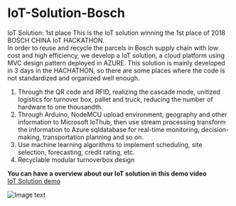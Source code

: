 # IoT-Solution-Bosch

IoT Solution: 1st place
This is the IoT solution winning the 1st place of 2018 BOSCH CHINA IoT HACKATHON.</br>
In order to reuse and recycle the parcels in Bosch supply chain with low cost and high efficiency, we develop a IoT solution, a cloud platform using MVC design pattern deployed in AZURE. This solution is mainly developed in 3 days in the HACHATHON, so there are some places where the code is not standardized and organized well enough.

<ol>
  <li>Through the QR code and RFID, realizing the cascade mode, unitized logistics for turnover box, pallet and truck, reducing the number of hardware to one thousandth. </li>
  <li>Through Arduino, NodeMCU upload environment, geography and other information to Microsoft IoThub, then use stream processing transform the information to Azure sqldatabase for real-time monitoring, decision-making, transportation planning and so on. </li>
  <li>Use machine learning algorithms to implement scheduling, site selection, forecasting, credit rating, etc. </li>
  <li>Recyclable modular turnoverbox design </li>
</ol>

<b>You can have a overview about our IoT solution in this demo video </b></br>
[IoT Solution demo](https://v.youku.com/v_show/id_XMzc3OTg3NTcyOA==.html)

![Image text](https://github.com/XinjieInformatik/IoT-Solution-Bosch/blob/master/pic/business_process.PNG)

